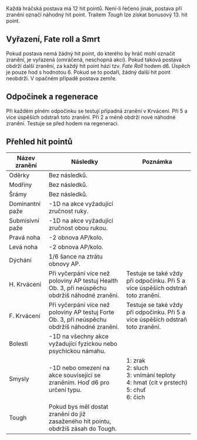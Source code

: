 Každá hráčská postava má 12 hit pointů. Není-li řečeno jinak, postava při zranění označí náhodný hit point. Traitem *Tough* lze získat bonusový 13. hit point. 

## Vyřazení, Fate roll a Smrt
Pokud postava nemá žádný hit point, do kterého by hráč mohl označit zranění, je vyřazená (omráčená, neschopná akcí).
Pokud taková postava obdrží další zranění, za každý hit point hází tzv. *Fate Roll* hodem d6. Úspěch je pouze hod s hodnotou 6. Pokud se to podaří, žádný další hit point neobdrží. V opačném případě postava zemře. 

## Odpočinek a regenerace
Při každém plném odpočinku se testují případná zranění v Krvácení.  Při 5 a více úspěších odstraň toto zranění. Při 2 a méně obdrží nové náhodné zranění. Testuje se před hodem na regeneraci.

## Přehled hit pointů

| Název zranění   | Následky                                                                                       | Poznámka                                                                                   |
| --------------- | ---------------------------------------------------------------------------------------------- | ------------------------------------------------------------------------------------------ |
| Oděrky          | Bez následků.                                                                                  |                                                                                            |
| Modřiny         | Bez následků.                                                                                  |                                                                                            |
| Šrámy           | Bez následků.                                                                                  |                                                                                            |
| Dominantní paže | -1D na akce vyžadující zručnost ruky.                                                          |                                                                                            |
| Submisivní paže | -1D na akce vyžadující zručnost obou rukou.                                                    |                                                                                            |
| Pravá noha      | -2 obnova AP/kolo.                                                                             |                                                                                            |
| Levá noha       | -2 obnova AP/kolo.                                                                             |                                                                                            |
| Dýchání         | 1/6 šance na ztrátu obnovy AP.                                                                 |                                                                                            |
| H. Krvácení     | Při vyčerpání více než poloviny AP testuj Health Ob. 3, při neúspěchu obdržíš náhodné zranění. | Testuje se také vždy při odpočinku. Při 5 a více úspěších odstraň toto zranění.            |
| F. Krvácení     | Při vyčerpání více než poloviny AP testuj Forte Ob. 3, při neúspěchu obdržíš náhodné zranění.  | Testuje se také vždy při odpočinku. Při 5 a více úspěších odstraň toto zranění.            |
| Bolesti         | -1D na všechny akce vyžadující fyzickou nebo psychickou námahu.                                |                                                                                            |
| Smysly          | -1D nebo omezení na akce související se zraněním. Hoď d6 pro určení typu.                      | 1: zrak<br>2: sluch<br>3: vnímání teploty<br>4: hmat (cit v prstech)<br>5: chuť<br>6: čich |
| Tough           | Pokud bys měl dostat zranění do již zasaženého hit pointu, obdržíš zásah do Tough.             |                                                                                            |
